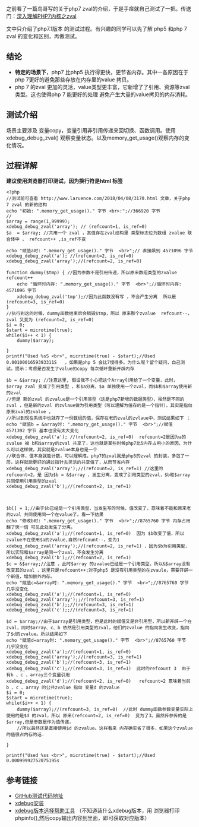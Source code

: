 之前看了一篇鸟哥写的关于php7 zval的介绍，于是手痒就自己测试了一把。传送门：[深入理解PHP7内核之zval](http://www.laruence.com/2018/04/08/3170.html)

文中只介绍了php7.1版本 的测试过程。有兴趣的同学可以先了解 php5 和php 7 zval 的变化和区别，再做测试。

## 结论
-  **特定的场景下**，php7 比php5 执行得更快，更节省内存。其中一各原因在于php 7更好的避免那些存放在内存里的value 拷贝。
- php 7 的zval 更加的灵活，value类型更丰富，它新增了了引用、资源等zval类型。这也使得php 7 能更好的处理 避免产生大量的value拷贝的内存消耗。

## 测试介绍
场景主要涉及 变量copy，变量引用非引用传递来回切换、函数调用。使用 xdebug_debug_zval() 观察变量状态。以及memory_get_usage()观察内存的变化情况。

## 过程详解
**建议使用浏览器打印测试，因为换行符是html 标签**
```
<?php
//测试前可查看 http://www.laruence.com/2018/04/08/3170.html 文章，关于php 7 zval 的新的结构
echo "初始: ".memory_get_usage()." 字节 <br>:";//366920 字节 
//
$array = range(1,99999); 
xdebug_debug_zval('array'); // (refcount=1, is_ref=0)
$a  = $array; //共用一个 zval ，其值存在zval结构里 类型标志位为数组 zvalue 联合体中 ， refcount++ ,is_ref不变

echo "赋值a时: ".memory_get_usage()." 字节  <br>";// 直接飙到 4571096 字节
xdebug_debug_zval('a'); //(refcount=2, is_ref=0)
xdebug_debug_zval('array');//(refcount=2, is_ref=0)

function dummy($tmp) { //因为参数不是引用传递，所以原来数组类型的zvalue refcount++
    echo "循环时内存: ".memory_get_usage()." 字节  <br>";//循环时内存: 4571096 字节 
    xdebug_debug_zval('tmp');//因为此函数没有写 ，不会产生分离  所以是(refcount=3, is_ref=0)
}
//执行到这的时候，dummy函数结束后会销毁$tmp，所以 原来那个zvalue  refcount--，   zval 又变为 (refcount=2, is_ref=0)
$i = 0;
$start = microtime(true);
while($i++ < 1) {
    dummy($array); 

}
printf("Used %sS <br>", microtime(true) - $start);//Used 0.0010001659393311S   。如果是php 5 会比7慢得多。为什么呢？留个疑问，自己测试。提示：考虑是否发生了value的copy 每次循环重新开辟内存

$b = &$array; //注意这里, 假设我不小心把这个Array引用给了一个变量，此时，$array zval 变成了引用类型 ，和$a分离，$a 单独使用一个zval，而$b和$array使用新的zval
//但是 新的zval 的zvalue是一个引用类型（这是php7新增的数据类型），虽然是不同的zval ，但是新的zval 的zvlaue做为引用类型（可以理解为值存的是一个指针），其实是指向原来zval的zvalue 。
//所以到现在系统中也就存了一份数组的值，保存在老的zval的zvlaue中，测试结果如下 ：
echo "赋值b = &array时: ".memory_get_usage()." 字节  <br>";//赋值 4571392 字节 基本也没有太大变化
xdebug_debug_zval('a'); //(refcount=2, is_ref=0)  refcount=2是因为a的zvalue 被 b和$array的zval 共享了，这也就是某些时候php7比5内存占用小的原因，为什么可以这样做，其实就是zvalue本身也是一个
//联合体，值本身就能计数，可以理解成，php7的zval就是php5的zval 的封装，多包了一层，这样就能更好的通过指针去灵活的共享值了，从而节省内存
xdebug_debug_zval('array');//(refcount=2, is_ref=1) //这里的refcount=2，是 因为$b = &$array ，发生分离，变成了引用类型的zval，$b和$array共同使用引用类型的zval 
xdebug_debug_zval('b');//(refcount=2, is_ref=1) 



$b[] = 1;//由于$b已经是一个引用类型，当发生写的时候，值改变了，意味着不能和原来老的zval 共同使用同一个在value了。看一下结果
echo "修改b时: ".memory_get_usage()." 字节  <br>";//8765760 字节 内存占用 翻了快一倍 可见此处发生了分离。
xdebug_debug_zval('a');//(refcount=1, is_ref=0)  因为 $b改变了值，所以zvalue不在使用$a的zvalue,自然refcount--，变为1
xdebug_debug_zval('array');//(refcount=2, is_ref=1) ，因为$b为引用类型，所以实际和$array是同一个zval，不会发生分离
xdebug_debug_zval('b');//(refcount=2, is_ref=1) 
$c = &$array;//注意 ，此时$array 的zvalue已经是一个引用类型，所以&$array没有改变其的zval ，这里只是refcount++;对于php5 是没有引用类型的在zvaule，需要开辟一个新值，增加额外内存。
echo "赋值c=&array时: ".memory_get_usage()." 字节  <br>";//8765760 字节  几乎没变化
xdebug_debug_zval('a');//(refcount=1, is_ref=0)
xdebug_debug_zval('array');;//(refcount=3, is_ref=1)
xdebug_debug_zval('b');;//(refcount=3, is_ref=1)
xdebug_debug_zval('c');;//(refcount=3, is_ref=1)

$d = $array;//由于$array是引用类型，但是此时的赋值又是非引用型，所以新开辟一个在zval，同时$array、c、b 依然是引用类型的zval，他们的zvalue 的指向发生改变，指向了$d的zvalue。所以结果如下
echo "赋值d=array时: ".memory_get_usage()." 字节  <br>";//8765760 字节   几乎没变化
xdebug_debug_zval('a');//(refcount=1, is_ref=0)
xdebug_debug_zval('array');//(refcount=3, is_ref=1)
xdebug_debug_zval('b');//(refcount=3, is_ref=1)
xdebug_debug_zval('c');//(refcount=3, is_ref=1)  此时的refcount 3  由于 有b 、c 、array三个变量引用
xdebug_debug_zval('d');//(refcount=2, is_ref=0)   refcount=2 意味着当前 b 、c 、array 的公共zvalue 指向 变量d 的zvalue
$i = 0;
$start = microtime(true);
while($i++ < 1) {
    dummy($array);//(refcount=3, is_ref=0)  //此时 dummy函数参数变量实际上使用的是$d 的zval，所以 原来(refcount=2, is_ref=0)  变为了3。虽然传参传的是$array,但是参数是作为值传递，
    //所以最终还是直接使用$d 的zvalue。这样看来 内存确实省了很多，如果这个zvalue 的值很占内存的话.

}

printf("Used %ss <br>", microtime(true) - $start);//Used 0.00099992752075195s 

```

## 参考链接
- [GitHub测试代码地址](https://github.com/Sherlock-L/php-unit-test/blob/master/zval-test.php)
- [xdebug安装](https://www.cnblogs.com/taijun/p/4204048.html)
- [xdebug版本选择帮助工具](https://xdebug.org/wizard.php) （不知道装什么xdebug版本，用 浏览器打印phpinfo(),然后copy输出内容到里面，即可获取对应版本）
